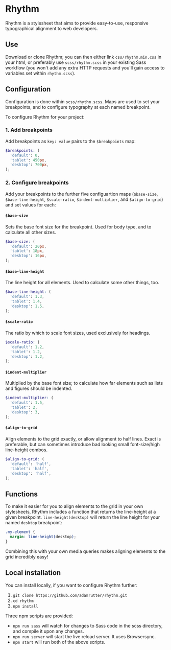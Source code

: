 # Rhythm

Rhythm is a stylesheet that aims to provide easy-to-use, responsive typographical alignment to web developers.

## Use

Download or clone Rhythm; you can then either link `css/rhythm.min.css` in your html, or preferably use `scss/rhythm.scss` in your existing Sass workflow (you won't add any extra HTTP requests and you'll gain access to variables set within `rhythm.scss`).

## Configuration

Configuration is done within `scss/rhythm.scss`. Maps are used to set your breakpoints, and to configure typography at each named breakpoint.

To configure Rhythm for your project:

### 1. Add breakpoints

Add breakpoints as `key: value` pairs to the `$breakpoints` map:

``` scss
$breakpoints: (
  'default': 0,
  'tablet': 450px,
  'desktop': 700px,
);
```

### 2. Configure breakpoints

Add your breakpoints to the further five configuartion maps (`$base-size`, `$base-line-height`, `$scale-ratio`, `$indent-multiplier`, and `$align-to-grid`) and set values for each:

#### `$base-size`

Sets the base font size for the breakpoint. Used for body type, and to calculate all other sizes.

``` scss
$base-size: (
  'default': 20px,
  'tablet': 18px,
  'desktop': 16px,
);
```

#### `$base-line-height`

The line height for all elements. Used to calculate some other things, too.

``` scss
$base-line-height: (
  'default': 1.3,
  'tablet': 1.4,
  'desktop': 1.5,
);
```

#### `$scale-ratio`

The ratio by which to scale font sizes, used exclusively for headings.

``` scss
$scale-ratio: (
  'default': 1.2,
  'tablet': 1.2,
  'desktop': 1.2,
);
```

#### `$indent-multiplier`

Multiplied by the base font size; to calculate how far elements such as lists and figures should be indented.

``` scss
$indent-multiplier: (
  'default': 1.5,
  'tablet': 2,
  'desktop': 3,
);
```

#### `$align-to-grid`

Align elements to the grid exactly, or allow alignment to half lines. Exact is preferable, but can sometimes introduce bad looking small font-size/high line-height combos.

``` scss
$align-to-grid: (
  'default': 'half',
  'tablet': 'half',
  'desktop': 'half',
);
```

## Functions

To make it easier for you to align elements to the grid in your own stylesheets, Rhythm includes a function that returns the line-height at a given breakpoint. `line-height(desktop)` will return the line height for your named `desktop` breakpoint:

``` scss
.my-element {
  margin: line-height(desktop);
}
```

Combining this with your own media queries makes aligning elements to the grid incredibly easy!

## Local installation

You can install locally, if you want to configure Rhythm further:

1. `git clone https://github.com/adamrutter/rhythm.git`
2. `cd rhythm`
3. `npm install`

Three npm scripts are provided:

* `npm run sass` will watch for changes to Sass code in the scss directory, and compile it upon any changes.
* `npm run server` will start the live reload server. It uses Browsersync.
* `npm start` will run both of the above scripts.
